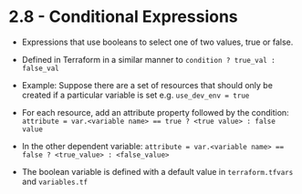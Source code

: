 # 2.8 - Conditional Expressions

- Expressions that use booleans to select one of two values, true or false.
- Defined in Terraform in a similar manner to `condition ? true_val : false_val`

- Example: Suppose there are a set of resources that should only be created if a particular variable is set e.g. `use_dev_env = true`

- For each resource, add an attribute property followed by the condition:
    `attribute = var.<variable name> == true ? <true value> : false value`

- In the other dependent variable:
    `attribute = var.<variable name> == false ? <true_value> : <false_value>`

- The boolean variable is defined with a default value in `terraform.tfvars` and `variables.tf`
